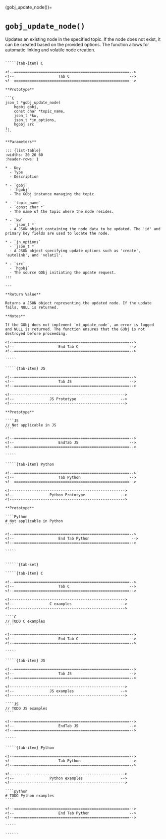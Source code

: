 <!-- ============================================================== -->
(gobj_update_node())=
# `gobj_update_node()`
<!-- ============================================================== -->

Updates an existing node in the specified topic. If the node does not exist, it can be created based on the provided options. The function allows for automatic linking and volatile node creation.

<!------------------------------------------------------------>
<!--                    Prototypes                          -->
<!------------------------------------------------------------>

``````{tab-set}

`````{tab-item} C

<!--====================================================-->
<!--                    Tab C                           -->
<!--====================================================-->

**Prototype**

```C
json_t *gobj_update_node(
    hgobj gobj,
    const char *topic_name,
    json_t *kw,
    json_t *jn_options,
    hgobj src
);
```

**Parameters**

::: {list-table}
:widths: 20 20 60
:header-rows: 1

* - Key
  - Type
  - Description

* - `gobj`
  - `hgobj`
  - The GObj instance managing the topic.

* - `topic_name`
  - `const char *`
  - The name of the topic where the node resides.

* - `kw`
  - `json_t *`
  - A JSON object containing the node data to be updated. The 'id' and primary key fields are used to locate the node.

* - `jn_options`
  - `json_t *`
  - A JSON object specifying update options such as 'create', 'autolink', and 'volatil'.

* - `src`
  - `hgobj`
  - The source GObj initiating the update request.
:::

---

**Return Value**

Returns a JSON object representing the updated node. If the update fails, NULL is returned.

**Notes**

If the GObj does not implement `mt_update_node`, an error is logged and NULL is returned. The function ensures that the GObj is not destroyed before proceeding.

<!--====================================================-->
<!--                    End Tab C                       -->
<!--====================================================-->

`````

`````{tab-item} JS

<!--====================================================-->
<!--                    Tab JS                          -->
<!--====================================================-->

<!---------------------------------------------------->
<!--                JS Prototype                    -->
<!---------------------------------------------------->

**Prototype**

````JS
// Not applicable in JS
````

<!--====================================================-->
<!--                    EndTab JS                       -->
<!--====================================================-->

`````

`````{tab-item} Python

<!--====================================================-->
<!--                    Tab Python                      -->
<!--====================================================-->

<!---------------------------------------------------->
<!--                Python Prototype                -->
<!---------------------------------------------------->

**Prototype**

````Python
# Not applicable in Python
````

<!--====================================================-->
<!--                    End Tab Python                   -->
<!--====================================================-->

`````

``````

<!------------------------------------------------------------>
<!--                    Examples                            -->
<!------------------------------------------------------------>

```````{dropdown} Examples

``````{tab-set}

`````{tab-item} C

<!--====================================================-->
<!--                    Tab C                           -->
<!--====================================================-->

<!---------------------------------------------------->
<!--                C examples                      -->
<!---------------------------------------------------->

````C
// TODO C examples
````

<!--====================================================-->
<!--                    End Tab C                       -->
<!--====================================================-->

`````

`````{tab-item} JS

<!--====================================================-->
<!--                    Tab JS                          -->
<!--====================================================-->

<!---------------------------------------------------->
<!--                JS examples                     -->
<!---------------------------------------------------->

````JS
// TODO JS examples
````

<!--====================================================-->
<!--                    EndTab JS                       -->
<!--====================================================-->

`````

`````{tab-item} Python

<!--====================================================-->
<!--                    Tab Python                      -->
<!--====================================================-->

<!---------------------------------------------------->
<!--                Python examples                 -->
<!---------------------------------------------------->

````python
# TODO Python examples
````

<!--====================================================-->
<!--                    End Tab Python                  -->
<!--====================================================-->

`````

``````

```````
